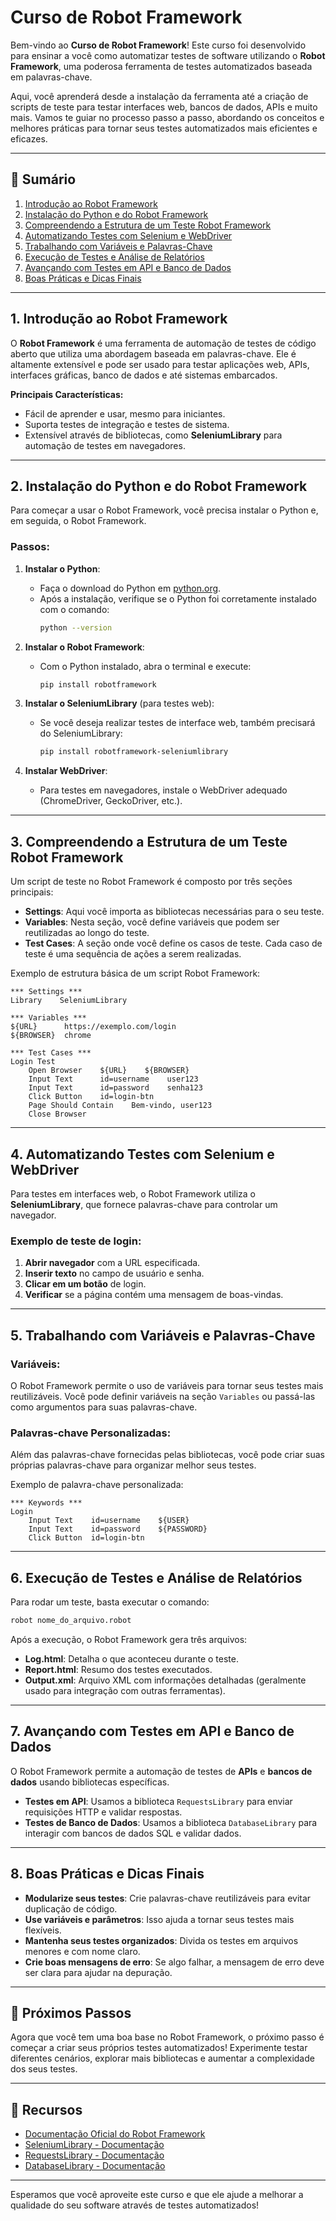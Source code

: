 # Curso de Robot Framework

Bem-vindo ao **Curso de Robot Framework**! Este curso foi desenvolvido para ensinar a você como automatizar testes de software utilizando o **Robot Framework**, uma poderosa ferramenta de testes automatizados baseada em palavras-chave.

Aqui, você aprenderá desde a instalação da ferramenta até a criação de scripts de teste para testar interfaces web, bancos de dados, APIs e muito mais. Vamos te guiar no processo passo a passo, abordando os conceitos e melhores práticas para tornar seus testes automatizados mais eficientes e eficazes.

---

## 📜 **Sumário**

1. [Introdução ao Robot Framework](#1-introdução-ao-robot-framework)
2. [Instalação do Python e do Robot Framework](#2-instalação-do-python-e-do-robot-framework)
3. [Compreendendo a Estrutura de um Teste Robot Framework](#3-compreendendo-a-estrutura-de-um-teste-robot-framework)
4. [Automatizando Testes com Selenium e WebDriver](#4-automatizando-testes-com-selenium-e-webdriver)
5. [Trabalhando com Variáveis e Palavras-Chave](#5-trabalhando-com-variáveis-e-palavras-chave)
6. [Execução de Testes e Análise de Relatórios](#6-execução-de-testes-e-análise-de-relatórios)
7. [Avançando com Testes em API e Banco de Dados](#7-avançando-com-testes-em-api-e-banco-de-dados)
8. [Boas Práticas e Dicas Finais](#8-boas-práticas-e-dicas-finais)

---

## 1. Introdução ao Robot Framework

O **Robot Framework** é uma ferramenta de automação de testes de código aberto que utiliza uma abordagem baseada em palavras-chave. Ele é altamente extensível e pode ser usado para testar aplicações web, APIs, interfaces gráficas, banco de dados e até sistemas embarcados.

**Principais Características:**
- Fácil de aprender e usar, mesmo para iniciantes.
- Suporta testes de integração e testes de sistema.
- Extensível através de bibliotecas, como **SeleniumLibrary** para automação de testes em navegadores.

---

## 2. Instalação do Python e do Robot Framework

Para começar a usar o Robot Framework, você precisa instalar o Python e, em seguida, o Robot Framework.

### Passos:

1. **Instalar o Python**:
   - Faça o download do Python em [python.org](https://www.python.org/downloads/).
   - Após a instalação, verifique se o Python foi corretamente instalado com o comando:
     ```bash
     python --version
     ```

2. **Instalar o Robot Framework**:
   - Com o Python instalado, abra o terminal e execute:
     ```bash
     pip install robotframework
     ```

3. **Instalar o SeleniumLibrary** (para testes web):
   - Se você deseja realizar testes de interface web, também precisará do SeleniumLibrary:
     ```bash
     pip install robotframework-seleniumlibrary
     ```

4. **Instalar WebDriver**:
   - Para testes em navegadores, instale o WebDriver adequado (ChromeDriver, GeckoDriver, etc.). 

---

## 3. Compreendendo a Estrutura de um Teste Robot Framework

Um script de teste no Robot Framework é composto por três seções principais:

- **Settings**: Aqui você importa as bibliotecas necessárias para o seu teste.
- **Variables**: Nesta seção, você define variáveis que podem ser reutilizadas ao longo do teste.
- **Test Cases**: A seção onde você define os casos de teste. Cada caso de teste é uma sequência de ações a serem realizadas.

Exemplo de estrutura básica de um script Robot Framework:

```robot
*** Settings ***
Library    SeleniumLibrary

*** Variables ***
${URL}      https://exemplo.com/login
${BROWSER}  chrome

*** Test Cases ***
Login Test
    Open Browser    ${URL}    ${BROWSER}
    Input Text      id=username    user123
    Input Text      id=password    senha123
    Click Button    id=login-btn
    Page Should Contain    Bem-vindo, user123
    Close Browser
```

---

## 4. Automatizando Testes com Selenium e WebDriver

Para testes em interfaces web, o Robot Framework utiliza o **SeleniumLibrary**, que fornece palavras-chave para controlar um navegador.

### Exemplo de teste de login:
1. **Abrir navegador** com a URL especificada.
2. **Inserir texto** no campo de usuário e senha.
3. **Clicar em um botão** de login.
4. **Verificar** se a página contém uma mensagem de boas-vindas.

---

## 5. Trabalhando com Variáveis e Palavras-Chave

### Variáveis:
O Robot Framework permite o uso de variáveis para tornar seus testes mais reutilizáveis. Você pode definir variáveis na seção `Variables` ou passá-las como argumentos para suas palavras-chave.

### Palavras-chave Personalizadas:
Além das palavras-chave fornecidas pelas bibliotecas, você pode criar suas próprias palavras-chave para organizar melhor seus testes.

Exemplo de palavra-chave personalizada:

```robot
*** Keywords ***
Login
    Input Text    id=username    ${USER}
    Input Text    id=password    ${PASSWORD}
    Click Button  id=login-btn
```

---

## 6. Execução de Testes e Análise de Relatórios

Para rodar um teste, basta executar o comando:

```bash
robot nome_do_arquivo.robot
```

Após a execução, o Robot Framework gera três arquivos:
- **Log.html**: Detalha o que aconteceu durante o teste.
- **Report.html**: Resumo dos testes executados.
- **Output.xml**: Arquivo XML com informações detalhadas (geralmente usado para integração com outras ferramentas).

---

## 7. Avançando com Testes em API e Banco de Dados

O Robot Framework permite a automação de testes de **APIs** e **bancos de dados** usando bibliotecas específicas.

- **Testes em API**: Usamos a biblioteca `RequestsLibrary` para enviar requisições HTTP e validar respostas.
- **Testes de Banco de Dados**: Usamos a biblioteca `DatabaseLibrary` para interagir com bancos de dados SQL e validar dados.

---

## 8. Boas Práticas e Dicas Finais

- **Modularize seus testes**: Crie palavras-chave reutilizáveis para evitar duplicação de código.
- **Use variáveis e parâmetros**: Isso ajuda a tornar seus testes mais flexíveis.
- **Mantenha seus testes organizados**: Divida os testes em arquivos menores e com nome claro.
- **Crie boas mensagens de erro**: Se algo falhar, a mensagem de erro deve ser clara para ajudar na depuração.

---

## 🚀 **Próximos Passos**

Agora que você tem uma boa base no Robot Framework, o próximo passo é começar a criar seus próprios testes automatizados! Experimente testar diferentes cenários, explorar mais bibliotecas e aumentar a complexidade dos seus testes.

---

## 🔗 **Recursos**

- [Documentação Oficial do Robot Framework](https://robotframework.org/)
- [SeleniumLibrary - Documentação](https://robotframework.org/SeleniumLibrary/)
- [RequestsLibrary - Documentação](https://robotframework.org/RequestsLibrary/)
- [DatabaseLibrary - Documentação](https://robotframework.org/DatabaseLibrary/)

---

Esperamos que você aproveite este curso e que ele ajude a melhorar a qualidade do seu software através de testes automatizados!
